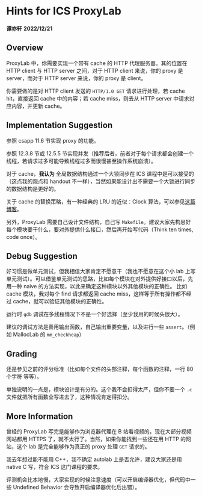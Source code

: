 # Hints for ICS ProxyLab

**谭亦轩**
**2022/12/21**

## Overview

ProxyLab 中，你需要实现一个带有 cache 的 HTTP 代理服务器。其的位置在 HTTP client 与 HTTP server 之间，对于 HTTP client 来说，你的 proxy 是 server，而对于 HTTP server 来说，你的 proxy 是 client。

你需要做的是对 HTTP client 发送的 `HTTP/1.0 GET` 请求进行处理，若 cache hit，直接返回 cache 中的内容；若 cache miss，则去从 HTTP server 中请求对应内容，并更新 cache。

## Implementation Suggestion

参照 csapp 11.6 节实现 proxy 的功能。

参照 12.3.8 节或 12.5.5 节实现并发（推荐后者，前者对于每个请求都会创建一个线程，若请求过多可能导致线程过多而很慢甚至操作系统崩溃）。

对于 cache，**我认为** 全局数据结构通过一个大锁同步在 ICS 课程中是可以接受的（这点我的观点和 handout 不一样），当然如果能设计出不需要一个大锁进行同步的数据结构是更好的。

关于 cache 的替换策略，有一种经典的 LRU 的近似：Clock 算法，可以参见[这篇博客](https://blog.csdn.net/Gu_fCSDN/article/details/103979067)。

另外，ProxyLab 需要自己设计文件结构，自己写 `Makefile`。建议大家先构思好每个模块要干什么，要对外提供什么接口，然后再开始写代码（Think ten times, code once）。

## Debug Suggestion

好习惯是做单元测试，但我相信大家肯定不愿意干（我也不愿意在这个小 lab 上写单元测试）。可以借鉴单元测试的思路，比如每个模块在对外提供好接口以后，先用一种 naive 的方法实现，以此来确定这种模块以外其他模块的正确性。
比如 cache 模块，我对每个 find 请求都返回 cache miss，这样等于所有操作都不经过 cache，就可以验证其他模块的正确性。

运行时 `gdb` 调试在多线程情况下不是一个好选择（至少我用的时候头很大）。

建议的调试方法是善用输出函数，自己输出重要变量，以及进行一些 `assert`。（例如 MallocLab 的 `mm_checkheap`）

## Grading

还是参见之前的评分标准（比如每个文件的头部注释，每个函数的注释，一行 80 个字符 等等）。

单独说明的一点是，模块设计是有分的。这个我不会扣得太严，但你不要一个 `.c` 文件就把所有函数全写进去了，这种情况肯定得扣分。

## More Information

曾经的 ProxyLab 写完是能够作为浏览器代理在 B 站看视频的，现在大部分视频网站都用 HTTPS 了，就不太行了。当然，如果你能找到一些还在用 HTTP 的网站，这个 lab 是完全能够作为真正的 proxy 处理 `GET` 请求的。

我去年想过能不能用 C++，我不确定 autolab 上是否允许，建议大家还是用 native C 写，符合 ICS 这门课程的要求。

评测机会比本地慢，大家实现的时候注意速度（可以开启编译器优化，但代码中一些 Undefined Behavior 会导致开启编译器优化后出错）。